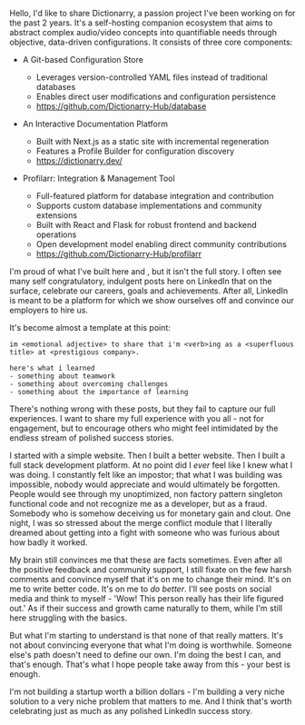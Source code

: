 Hello, I'd like to share Dictionarry, a passion project I've been working on for the past 2 years. It's a self-hosting companion ecosystem that aims to abstract complex audio/video concepts into quantifiable needs through objective, data-driven configurations. It consists of three core components:

- A Git-based Configuration Store
    - Leverages version-controlled YAML files instead of traditional databases
    - Enables direct user modifications and configuration persistence
    - https://github.com/Dictionarry-Hub/database

- An Interactive Documentation Platform
    - Built with Next.js as a static site with incremental regeneration
    - Features a Profile Builder for configuration discovery
    - https://dictionarry.dev/

- Profilarr: Integration & Management Tool
    - Full-featured platform for database integration and contribution
    - Supports custom database implementations and community extensions
    - Built with React and Flask for robust frontend and backend operations
    - Open development model enabling direct community contributions
    - https://github.com/Dictionarry-Hub/profilarr

I'm proud of what I've built here and , but it isn't the full story. I often see many self congratulatory, indulgent posts here on LinkedIn that on the surface, celebrate our careers, goals and achievements. After all, LinkedIn is meant to be a platform for which we show ourselves off and convince our employers to hire us.

It's become almost a template at this point:
```
im <emotional adjective> to share that i'm <verb>ing as a <superfluous title> at <prestigious company>.

here's what i learned
- something about teamwork
- something about overcoming challenges
- something about the importance of learning
```

There's nothing wrong with these posts, but they fail to capture our full experiences. I want to share my full experience with you all - not for engagement, but to encourage others who might feel intimidated by the endless stream of polished success stories.

I started with a simple website. Then I built a better website. Then I built a full stack development platform. At no point did I *ever* feel like I knew what I was doing. I constantly felt like an impostor; that what I was building was impossible, nobody would appreciate and would ultimately be forgotten. People would see through my unoptimized, non factory pattern singleton functional code and not recognize me as a developer, but as a fraud. Somebody who is somehow deceiving us for monetary gain and clout. One night, I was so stressed about the merge conflict module that I literally dreamed about getting into a fight with someone who was furious about how badly it worked.

My brain still convinces me that these are facts sometimes. Even after all the positive feedback and community support, I still fixate on the few harsh comments and convince myself that it's on me to change their mind. It's on me to write better code. It's on me to *do better*. I'll see posts on social media and think to myself - 'Wow! This person really has their life figured out.' As if their success and growth came naturally to them, while I'm still here struggling with the basics.

But what I'm starting to understand is that none of that really matters. It's not about convincing everyone that what I'm doing is worthwhile. Someone else's path doesn't need to define our own. I'm doing the best I can, and that's enough. That's what I hope people take away from this - your best is enough.

I'm not building a startup worth a billion dollars - I'm building a very niche solution to a very niche problem that matters to me. And I think that's worth celebrating just as much as any polished LinkedIn success story.